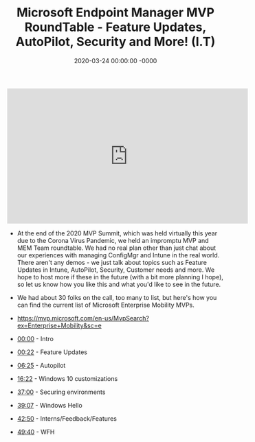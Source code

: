 ﻿---
layout: post
title: "Microsoft Endpoint Manager MVP RoundTable - Feature Updates, AutoPilot, Security and More! (I.T)"
date: 2020-03-24 00:00:00 -0000
categories:
---

<iframe loading="lazy" width="560" height="315" src="https://www.youtube.com/embed/ACp4DVJuuSg" title="YouTube video player" frameborder="0" allow="accelerometer; autoplay; clipboard-write; encrypted-media; gyroscope; picture-in-picture" allowfullscreen></iframe>

 * At the end of the 2020 MVP Summit, which was held virtually this year due to the Corona Virus Pandemic, we held an impromptu MVP and MEM Team roundtable. We had no real plan other than just chat about our experiences with managing ConfigMgr and Intune in the real world. There aren't any demos - we just talk about topics such as Feature Updates in Intune, AutoPilot, Security, Customer needs and more. We hope to host more if these in the future (with a bit more planning I hope), so let us know how you like this and what you'd like to see in the future.

 * We had about 30 folks on the call, too many to list, but here's how you can find the current list of Microsoft Enterprise Mobility MVPs.
 * https://mvp.microsoft.com/en-us/MvpSearch?ex=Enterprise+Mobility&sc=e

 * [00:00](https://www.youtube.com/watch?v=ACp4DVJuuSg&t=0s) - Intro
 * [00:22](https://www.youtube.com/watch?v=ACp4DVJuuSg&t=22s) - Feature Updates
 * [06:25](https://www.youtube.com/watch?v=ACp4DVJuuSg&t=385s) - Autopilot
 * [16:22](https://www.youtube.com/watch?v=ACp4DVJuuSg&t=982s) - Windows 10 customizations
 * [37:00](https://www.youtube.com/watch?v=ACp4DVJuuSg&t=2220s) - Securing environments
 * [39:07](https://www.youtube.com/watch?v=ACp4DVJuuSg&t=2347s) - Windows Hello
 * [42:50](https://www.youtube.com/watch?v=ACp4DVJuuSg&t=2570s) - Interns/Feedback/Features
 * [49:40](https://www.youtube.com/watch?v=ACp4DVJuuSg&t=2980s) - WFH

